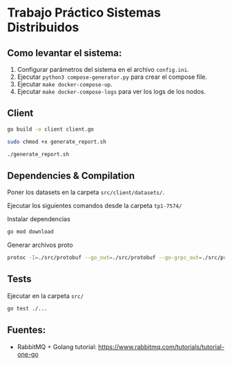 # Trabajo Práctico Sistemas Distribuidos

## Como levantar el sistema:
1. Configurar parámetros del sistema en el archivo `config.ini`.
2. Ejecutar `python3 compose-generator.py` para crear el compose file.
3. Ejecutar `make docker-compose-up`.
4. Ejecutar `make docker-compose-logs` para ver los logs de los nodos.


## Client

```bash
go build -o client client.go

sudo chmod +x generate_report.sh

./generate_report.sh
```

## Dependencies & Compilation

Poner los datasets en la carpeta `src/client/datasets/`.

Ejecutar los siguientes comandos desde la carpeta `tp1-7574/`

Instalar dependencias

```bash
go mod download
```

Generar archivos proto

```bash
protoc -I=./src/protobuf --go_out=./src/protobuf --go-grpc_out=./src/protobuf ./src/protobuf/*.proto
```

## Tests

Ejecutar en la carpeta `src/`

```bash
go test ./...
```

## Fuentes:

* RabbitMQ + Golang tutorial: https://www.rabbitmq.com/tutorials/tutorial-one-go
